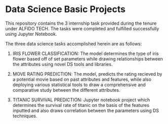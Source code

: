 # Data Science Basic Projects

This repository contains the 3 internship task provided during the tenure under ALFIDO TECH. The tasks were completed and fulfilled successfully using Jupyter Notebook.

The three data science tasks accomplished herein are as follows:

1. IRIS FLOWER CLASSIFICATION: The model determines the type of iris flower based off of set parameters while drawing relationships between the attributes using novel DS tools and libraries.

2. MOVE RATING PREDICTION: The model, predicts the rating recieved by a potential movie based on past attributes and features, while also deploying various statistical tools to draw a comprehensive and comparative study between the different attributes.

3. TITANIC SURVIVAL PREDICTION: Jupyter notebook project which determines the survival rate of titanic on the basis of the features inputted and also draws correlation between the parameters using DS techniques.
